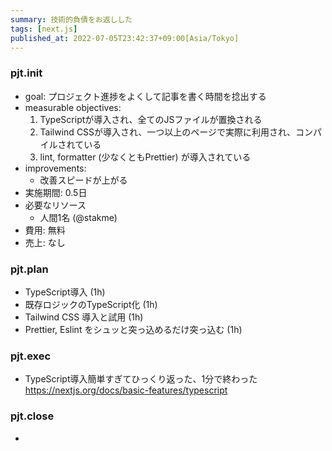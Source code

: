 ```yaml
---
summary: 技術的負債をお返しした
tags: [next.js]
published_at: 2022-07-05T23:42:37+09:00[Asia/Tokyo]
---
```


### pjt.init

- goal: プロジェクト進捗をよくして記事を書く時間を捻出する
- measurable objectives:
    1. TypeScriptが導入され、全てのJSファイルが置換される
    2. Tailwind CSSが導入され、一つ以上のページで実際に利用され、コンパイルされている
    3. lint, formatter (少なくともPrettier) が導入されている
- improvements:
    - 改善スピードが上がる
- 実施期間: 0.5日
- 必要なリソース
    - 人間1名 (@stakme)
- 費用: 無料
- 売上: なし

### pjt.plan

- TypeScript導入 (1h)
- 既存ロジックのTypeScript化 (1h)
- Tailwind CSS 導入と試用 (1h)
- Prettier, Eslint をシュッと突っ込めるだけ突っ込む (1h)

### pjt.exec

- TypeScript導入簡単すぎてひっくり返った、1分で終わった https://nextjs.org/docs/basic-features/typescript


### pjt.close

- 

